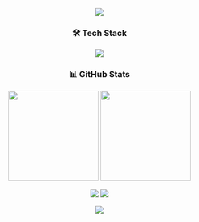 <p align="center">
  <img src="https://capsule-render.vercel.app/api?type=waving&color=gradient&height=130&section=header"/>
</p>

<h3 align="center">🛠 Tech Stack</h3>

<p align="center">
  <img src="https://skillicons.dev/icons?i=ts,react,nextjs,tailwind&theme=light" />
</p>

<h3 align="center">📊 GitHub Stats</h3>

<p align="center">
  <img height="180em" src="https://github-readme-stats.vercel.app/api/top-langs/?username=ingssg&layout=compact&theme=react&hide=Makefile,Perl,Shell,Assembly,jupyter%20notebook" />
  <img height="180em" src="https://github-readme-stats.vercel.app/api?username=ingssg&show_icons=true&theme=react" />
</p>

<p align="center">
  <a href="https://ingssg.tistory.com/"><img src="https://img.shields.io/badge/tistory-EB531E?style=flat-square&logo=tistory&logoColor=white"/></a>
  <a href="mailto:js2121good@gmail.com"><img src="https://img.shields.io/badge/Email-D14836?style=flat-square&logo=gmail&logoColor=white"/></a>
</p>

<p align="center">
  <img src="https://capsule-render.vercel.app/api?type=waving&color=gradient&height=150&section=footer"/>
</p>

